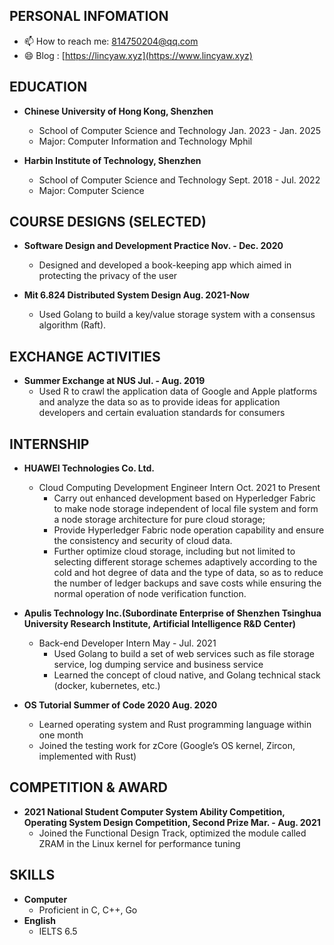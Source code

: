 ## PERSONAL INFOMATION

- 📫 How to reach me: 814750204@qq.com
- 😄 Blog : [https://lincyaw.xyz](https://www.lincyaw.xyz)

## EDUCATION

- **Chinese University of Hong Kong, Shenzhen**
  - School of Computer Science and Technology	Jan. 2023 - Jan. 2025 
  - Major: Computer Information and Technology Mphil

- **Harbin Institute of Technology, Shenzhen**
  - School of Computer Science and Technology	Sept. 2018 - Jul. 2022 
  - Major: Computer Science

## COURSE DESIGNS (SELECTED)

- **Software Design and Development Practice	Nov. - Dec. 2020**
  - Designed and developed a book-keeping app which aimed in protecting the privacy of the user

- **Mit 6.824 Distributed System Design	Aug. 2021-Now**
  - Used Golang to build a key/value storage system with a consensus algorithm (Raft).

## EXCHANGE ACTIVITIES

- **Summer Exchange at NUS	Jul. - Aug. 2019**
  - Used R to crawl the application data of Google and Apple platforms and analyze the data so as to provide ideas for application developers and certain evaluation standards for consumers

## INTERNSHIP

- **HUAWEI Technologies Co. Ltd.** 
  - Cloud Computing Development Engineer Intern      Oct. 2021 to Present
    - Carry out enhanced development based on Hyperledger Fabric to make node storage independent of local file system and form a node storage architecture for pure cloud storage;
    - Provide Hyperledger Fabric node operation capability and ensure the consistency and security of cloud data.
    - Further optimize cloud storage, including but not limited to selecting different storage schemes adaptively according to the cold and hot degree of data and the type of data, so as to reduce the number of ledger backups and save costs while ensuring the normal operation of node verification function.

- **Apulis Technology Inc.(Subordinate Enterprise of Shenzhen Tsinghua University Research Institute, Artificial Intelligence R&D Center)**
  - Back-end Developer Intern	May - Jul. 2021
    - Used Golang to build a set of web services such as file storage service, log dumping service and business service
    - Learned the concept of cloud native, and Golang technical stack (docker, kubernetes, etc.)

- **OS Tutorial Summer of Code 2020    Aug. 2020**                                                                                                       
  - Learned operating system and Rust programming language within one month
  - Joined the testing work for zCore (Google’s OS kernel, Zircon, implemented with Rust)

## COMPETITION & AWARD

- **2021 National Student Computer System Ability Competition, Operating System Design Competition, Second Prize	Mar. - Aug. 2021**
  - Joined the Functional Design Track, optimized the module called ZRAM in the Linux kernel for performance tuning

## SKILLS

- **Computer**
  - Proficient in C, C++, Go
- **English**
  - IELTS 6.5
